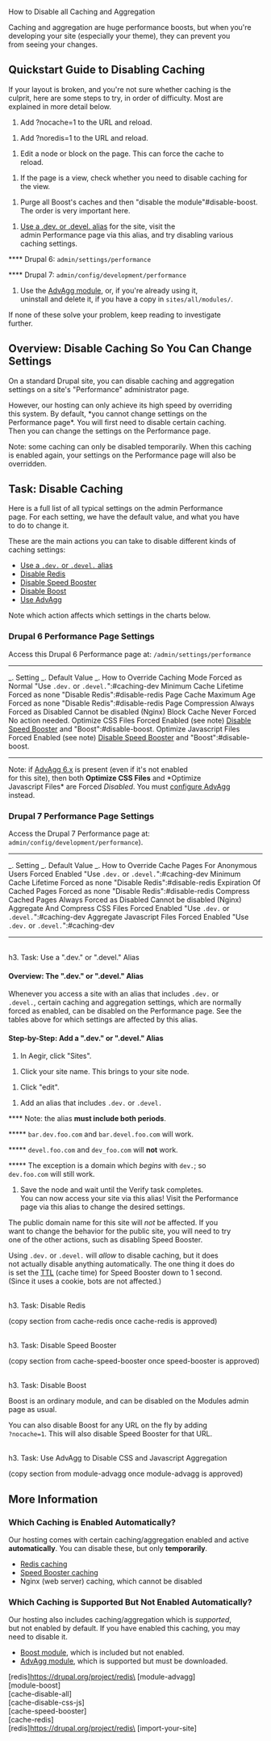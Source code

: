 How to Disable all Caching and Aggregation

Caching and aggregation are huge performance boosts, but when you're\
developing your site (especially your theme), they can prevent you\
from seeing your changes.

Quickstart Guide to Disabling Caching
-------------------------------------

If your layout is broken, and you're not sure whether caching is the\
culprit, here are some steps to try, in order of difficulty. Most are\
explained in more detail below.

1.  Add ?nocache=1 to the URL and reload.

<!-- -->

1.  Add ?noredis=1 to the URL and reload.

<!-- -->

1.  Edit a node or block on the page. This can force the cache to\
    reload.

<!-- -->

1.  If the page is a view, check whether you need to disable caching
    for\
    the view.

<!-- -->

1.  Purge all Boost's caches and then "disable the
    module"\#disable-boost.\
    The order is very important here.

<!-- -->

1.  [Use a .dev. or .devel. alias](#caching-dev) for the site, visit
    the\
    admin Performance page via this alias, and try disabling various\
    caching settings.

**** Drupal 6: `admin/settings/performance`

**** Drupal 7: `admin/config/development/performance`

1.  Use the [AdvAgg module](#use-advagg), or, if you're already using
    it,\
    uninstall and delete it, if you have a copy in `sites/all/modules/`.

If none of these solve your problem, keep reading to investigate\
further.

Overview: Disable Caching So You Can Change Settings
----------------------------------------------------

On a standard Drupal site, you can disable caching and aggregation\
settings on a site's "Performance" administrator page.

However, our hosting can only achieve its high speed by overriding\
this system. By default, \*you cannot change settings on the\
Performance page\*. You will first need to disable certain caching.\
Then you can change the settings on the Performance page.

Note: some caching can only be disabled temporarily. When this caching\
is enabled again, your settings on the Performance page will also be\
overridden.

Task: Disable Caching
---------------------

Here is a full list of all typical settings on the admin Performance\
page. For each setting, we have the default value, and what you have\
to do to change it.

These are the main actions you can take to disable different kinds of\
caching settings:

-   [Use a `.dev.` or `.devel.` alias](#caching-dev)
-   [Disable Redis](#disable-redis)
-   [Disable Speed Booster](#disable-speed-booster)
-   [Disable Boost](#disable-boost)
-   [Use AdvAgg](#use-advagg)

Note which action affects which settings in the charts below.

### Drupal 6 Performance Page Settings

Access this Drupal 6 Performance page at: `/admin/settings/performance`

  --------------------------- --------------------------- ------------------------------------------------------------------------------
  \_. Setting                 \_. Default Value           \_. How to Override
  Caching Mode                Forced as Normal            "Use `.dev.` or `.devel.`":\#caching-dev
  Minimum Cache Lifetime      Forced as none              "Disable Redis":\#disable-redis
  Page Cache Maximum Age      Forced as none              "Disable Redis":\#disable-redis
  Page Compression            Always Forced as Disabled   Cannot be disabled (Nginx)
  Block Cache                 Never Forced                No action needed.
  Optimize CSS Files          Forced Enabled (see note)   [Disable Speed Booster](#disable-speed-booster) and "Boost":\#disable-boost.
  Optimize Javascript Files   Forced Enabled (see note)   [Disable Speed Booster](#disable-speed-booster) and "Boost":\#disable-boost.
  --------------------------- --------------------------- ------------------------------------------------------------------------------

Note: if [AdvAgg 6.x](#use-advagg) is present (even if it's not enabled\
for this site), then both **Optimize CSS Files** and \*Optimize\
Javascript Files\* are Forced *Disabled*. You must [configure
AdvAgg](module-advagg)\
instead.

### Drupal 7 Performance Page Settings

Access the Drupal 7 Performance page at:
`admin/config/development/performance`).

  ---------------------------------- --------------------------- ------------------------------------------
  \_. Setting                        \_. Default Value           \_. How to Override
  Cache Pages For Anonymous Users    Forced Enabled              "Use `.dev.` or `.devel.`":\#caching-dev
  Minimum Cache Lifetime             Forced as none              "Disable Redis":\#disable-redis
  Expiration Of Cached Pages         Forced as none              "Disable Redis":\#disable-redis
  Compress Cached Pages              Always Forced as Disabled   Cannot be disabled (Nginx)
  Aggregate And Compress CSS Files   Forced Enabled              "Use `.dev.` or `.devel.`":\#caching-dev
  Aggregate Javascript Files         Forced Enabled              "Use `.dev.` or `.devel.`":\#caching-dev
  ---------------------------------- --------------------------- ------------------------------------------

<a name="caching-dev">\
h3. Task: Use a ".dev." or ".devel." Alias

#### Overview: The ".dev." or ".devel." Alias

Whenever you access a site with an alias that includes `.dev.` or\
`.devel.`, certain caching and aggregation settings, which are normally\
forced as enabled, can be disabled on the Performance page. See the\
tables above for which settings are affected by this alias.

#### Step-by-Step: Add a ".dev." or ".devel." Alias

1.  In Aegir, click "Sites".

<!-- -->

1.  Click your site name. This brings to your site node.

<!-- -->

1.  Click "edit".

<!-- -->

1.  Add an alias that includes `.dev.` or `.devel.`

**** Note: the alias **must include both periods**.

****\* `bar.dev.foo.com` and `bar.devel.foo.com` will work.

****\* `devel.foo.com` and `dev_foo.com` will **not** work.

****\* The exception is a domain which *begins* with `dev.`; so\
`dev.foo.com` will still work.

1.  Save the node and wait until the Verify task completes.\
    You can now access your site via this alias! Visit the Performance\
    page via this alias to change the desired settings.

The public domain name for this site will *not* be affected. If you\
want to change the behavior for the public site, you will need to try\
one of the other actions, such as disabling Speed Booster.

Using `.dev.` or `.devel.` will *allow* to disable caching, but it does\
not actually disable anything automatically. The one thing it does do\
is set the [TTL](ttl) (cache time) for Speed Booster down to 1 second.\
(Since it uses a cookie, bots are not affected.)

<a name="disable-redis">\
h3. Task: Disable Redis

(copy section from cache-redis once cache-redis is approved)

<a name="disable-speed-booster">\
h3. Task: Disable Speed Booster

(copy section from cache-speed-booster once speed-booster is approved)

<a name="disable-boost">\
h3. Task: Disable Boost

Boost is an ordinary module, and can be disabled on the Modules admin\
page as usual.

You can also disable Boost for any URL on the fly by adding\
`?nocache=1`. This will also disable Speed Booster for that URL.

<a name="use-advagg">\
h3. Task: Use AdvAgg to Disable CSS and Javascript Aggregation

(copy section from module-advagg once module-advagg is approved)

More Information
----------------

### Which Caching is Enabled Automatically?

Our hosting comes with certain caching/aggregation enabled and active\
**automatically**. You can disable these, but only **temporarily**.

-   [Redis caching](cache-redis)
-   [Speed Booster caching](cache-speed-booster)
-   Nginx (web server) caching, which cannot be disabled

### Which Caching is Supported But Not Enabled Automatically?

Our hosting also includes caching/aggregation which is *supported*,\
but not enabled by default. If you have enabled this caching, you may\
need to disable it.

-   [Boost module](module-module), which is included but not enabled.
-   [AdvAgg module](module-advagg), which is supported but must
    be downloaded.

\[redis\]https://drupal.org/project/redis\
\[module-advagg\]\
\[module-boost\]\
\[cache-disable-all\]\
\[cache-disable-css-js\]\
\[cache-speed-booster\]\
\[cache-redis\]\
\[redis\]https://drupal.org/project/redis\
\[import-your-site\]
